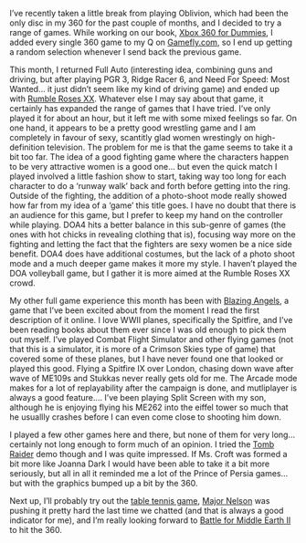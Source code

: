 I&#8217;ve recently taken a little break from playing Oblivion, which had been the only disc in my 360 for the past couple of months, and I decided to try a range of games. While working on our book, <a href="http://www.xbox4dummies.com" target="_blank" class="broken_link">Xbox 360 for Dummies</a>, I added every single 360 game to my Q on <a href="http://www.gamefly.com" target="_blank">Gamefly.com</a>, so I end up getting a random selection whenever I send back the previous game.

This month, I returned Full Auto (interesting idea, combining guns and driving, but after playing PGR 3, Ridge Racer 6, and Need For Speed: Most Wanted&#8230; it just didn&#8217;t seem like my kind of driving game) and ended up with <a href="http://www.xbox.com/en-US/games/r/rumblerosesxxxbox360/" target="_blank" class="broken_link">Rumble Roses XX</a>. Whatever else I may say about that game, it certainly has expanded the range of games that I have tried. I&#8217;ve only played it for about an hour, but it left me with some mixed feelings so far. On one hand, it appears to be a pretty good wrestling game and I am completely in favour of sexy, scantitly glad women wrestingly on high-definition television. The problem for me is that the game seems to take it a bit too far. The idea of a good fighting game where the characters happen to be very attractive women is a good one&#8230; but even the quick match I played involved a little fashion show to start, taking way too long for each character to do a &#8216;runway walk&#8217; back and forth before getting into the ring. Outside of the fighting, the addition of a photo-shoot mode really showed how far from my idea of a &#8216;game&#8217; this title goes. I have no doubt that there is an audience for this game, but I prefer to keep my hand on the controller while playing. DOA4 hits a better balance in this sub-genre of games (the ones with hot chicks in revealing clothing that is), focusing way more on the fighting and letting the fact that the fighters are sexy women be a nice side benefit. DOA4 does have additional costumes, but the lack of a photo shoot mode and a much deeper game makes it more my style. I haven&#8217;t played the DOA volleyball game, but I gather it is more aimed at the Rumble Roses XX crowd. 

My other full game experience this month has been with <a href="http://www.blazing-angels.com" target="_blank">Blazing Angels</a>, a game that I&#8217;ve been excited about from the moment I read the first description of it online. I love WWII planes, specifically the Spitfire, and I&#8217;ve been reading books about them ever since I was old enough to pick them out myself. I&#8217;ve played Combat Flight Simulator and other flying games (not that this is a simulator, it is more of a Crimson Skies type of game) that covered some of these planes, but I have never found one that looked or played this good. Flying a Spitfire IX over London, chasing down wave after wave of ME109s and Stukkas never really gets old for me. The Arcade mode makes for a lot of replayability after the campaign is done, and mutliplayer is always a good feature&#8230;. I&#8217;ve been playing Split Screen with my son, although he is enjoying flying his ME262 into the eiffel tower so much that he usuallly crashes before I can even come close to shooting him down.

I played a few other games here and there, but none of them for very long&#8230; certainly not long enough to form much of an opinion. I tried the <a href="http://www.xbox.com/en-US/games/l/laracrofttombraiderlegendxbox360/" target="_blank" class="broken_link">Tomb Raider</a> demo though and I was quite impressed. If Ms. Croft was formed a bit more like Joanna Dark I would have been able to take it a bit more seriously, but all in all it reminded me a lot of the Prince of Persia games&#8230; but with the graphics bumped up a bit by the 360.

Next up, I&#8217;ll probably try out the <a href="http://www.xbox.com/en-US/games/r/rockstargamespresentstabletennisxbox360/default.htm" target="_blank" class="broken_link">table tennis game</a>, <a href="http://www.majornelson.com" target="_blank">Major Nelson</a> was pushing it pretty hard the last time we chatted (and that is always a good indicator for me), and I&#8217;m really looking forward to <a href="http://www.xbox.com/en-US/games/l/lotrbattleformiddleearth2xbox360/default.htm" target="_blank" class="broken_link">Battle for Middle Earth II</a> to hit the 360.